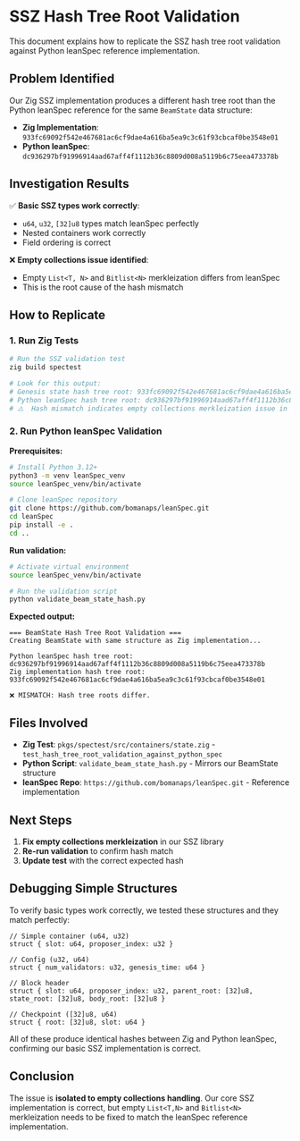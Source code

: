 # SSZ Hash Tree Root Validation

This document explains how to replicate the SSZ hash tree root validation against Python leanSpec reference implementation.

## Problem Identified

Our Zig SSZ implementation produces a different hash tree root than the Python leanSpec reference for the same `BeamState` data structure:

- **Zig Implementation**: `933fc69092f542e467681ac6cf9dae4a616ba5ea9c3c61f93cbcaf0be3548e01`
- **Python leanSpec**: `dc936297bf91996914aad67aff4f1112b36c8809d008a5119b6c75eea473378b`

## Investigation Results

✅ **Basic SSZ types work correctly**:
- `u64`, `u32`, `[32]u8` types match leanSpec perfectly
- Nested containers work correctly
- Field ordering is correct

❌ **Empty collections issue identified**:
- Empty `List<T, N>` and `Bitlist<N>` merkleization differs from leanSpec
- This is the root cause of the hash mismatch

## How to Replicate

### 1. Run Zig Tests

```bash
# Run the SSZ validation test
zig build spectest

# Look for this output:
# Genesis state hash tree root: 933fc69092f542e467681ac6cf9dae4a616ba5ea9c3c61f93cbcaf0be3548e01
# Python leanSpec hash tree root: dc936297bf91996914aad67aff4f1112b36c8809d008a5119b6c75eea473378b
# ⚠️  Hash mismatch indicates empty collections merkleization issue in our SSZ library
```

### 2. Run Python leanSpec Validation

**Prerequisites:**
```bash
# Install Python 3.12+
python3 -m venv leanSpec_venv
source leanSpec_venv/bin/activate

# Clone leanSpec repository
git clone https://github.com/bomanaps/leanSpec.git
cd leanSpec
pip install -e .
cd ..
```

**Run validation:**
```bash
# Activate virtual environment
source leanSpec_venv/bin/activate

# Run the validation script
python validate_beam_state_hash.py
```

**Expected output:**
```
=== BeamState Hash Tree Root Validation ===
Creating BeamState with same structure as Zig implementation...

Python leanSpec hash tree root: dc936297bf91996914aad67aff4f1112b36c8809d008a5119b6c75eea473378b
Zig implementation hash tree root: 933fc69092f542e467681ac6cf9dae4a616ba5ea9c3c61f93cbcaf0be3548e01

❌ MISMATCH: Hash tree roots differ.
```

## Files Involved

- **Zig Test**: `pkgs/spectest/src/containers/state.zig` - `test_hash_tree_root_validation_against_python_spec`
- **Python Script**: `validate_beam_state_hash.py` - Mirrors our BeamState structure
- **leanSpec Repo**: `https://github.com/bomanaps/leanSpec.git` - Reference implementation

## Next Steps

1. **Fix empty collections merkleization** in our SSZ library
2. **Re-run validation** to confirm hash match
3. **Update test** with the correct expected hash

## Debugging Simple Structures

To verify basic types work correctly, we tested these structures and they match perfectly:

```zig
// Simple container (u64, u32)
struct { slot: u64, proposer_index: u32 }

// Config (u32, u64)  
struct { num_validators: u32, genesis_time: u64 }

// Block header
struct { slot: u64, proposer_index: u32, parent_root: [32]u8, state_root: [32]u8, body_root: [32]u8 }

// Checkpoint ([32]u8, u64)
struct { root: [32]u8, slot: u64 }
```

All of these produce identical hashes between Zig and Python leanSpec, confirming our basic SSZ implementation is correct.

## Conclusion

The issue is **isolated to empty collections handling**. Our core SSZ implementation is correct, but empty `List<T,N>` and `Bitlist<N>` merkleization needs to be fixed to match the leanSpec reference implementation.
